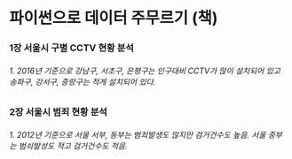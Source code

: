 #  파이썬으로 데이터 주무르기 (책)

### 1장 서울시 구별 CCTV  현황 분석
###### 1. 2016년 기준으로 강남구, 서초구, 은평구는 인구대비 CCTV가 많이 설치되어 있고 송파구, 강서구, 중랑구는 적게 설치되어 있다. 

### 2장 서울시 범죄 현황 분석
###### 1. 2012년 기준으로 서울 서부, 동부는 범죄발생도 많지만 검거건수도 높음. 서울 중부는 범쇠발성도 적고 검거건수도 적음.

